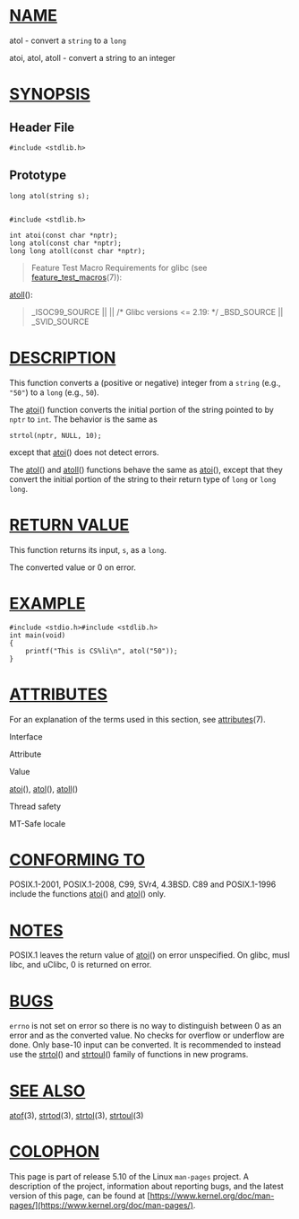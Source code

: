 [NAME](#name)
=============

atol - convert a `string` to a `long`

atoi, atol, atoll - convert a string to an integer

[SYNOPSIS](#synopsis)
=====================

Header File
-----------

    #include <stdlib.h>

Prototype
---------

    long atol(string s);
    

    #include <stdlib.h>
    
    int atoi(const char *nptr);
    long atol(const char *nptr);
    long long atoll(const char *nptr);

> Feature Test Macro Requirements for glibc (see [feature\_test\_macros](/7/feature_test_macros)(7)):

[atoll](atoll)():

> \_ISOC99\_SOURCE || || /\* Glibc versions <= 2.19: \*/ \_BSD\_SOURCE || \_SVID\_SOURCE

[DESCRIPTION](#description)
===========================

This function converts a (positive or negative) integer from a `string` (e.g., `"50"`) to a `long` (e.g., `50`).

The [atoi](atoi)() function converts the initial portion of the string pointed to by `nptr` to `int`. The behavior is the same as

    strtol(nptr, NULL, 10);

except that [atoi](atoi)() does not detect errors.

The [atol](atol)() and [atoll](atoll)() functions behave the same as [atoi](atoi)(), except that they convert the initial portion of the string to their return type of `long` or `long long`.

[RETURN VALUE](#return-value)
=============================

This function returns its input, `s`, as a `long`.

The converted value or 0 on error.

[EXAMPLE](#example)
===================

    #include <stdio.h>#include <stdlib.h>
    int main(void)
    {
        printf("This is CS%li\n", atol("50"));
    }
    

[ATTRIBUTES](#attributes)
=========================

For an explanation of the terms used in this section, see [attributes](/7/attributes)(7).

Interface

Attribute

Value

[atoi](atoi)(), [atol](atol)(), [atoll](atoll)()

Thread safety

MT-Safe locale

[CONFORMING TO](#conforming-to)
===============================

POSIX.1-2001, POSIX.1-2008, C99, SVr4, 4.3BSD. C89 and POSIX.1-1996 include the functions [atoi](atoi)() and [atol](atol)() only.

[NOTES](#notes)
===============

POSIX.1 leaves the return value of [atoi](atoi)() on error unspecified. On glibc, musl libc, and uClibc, 0 is returned on error.

[BUGS](#bugs)
=============

`errno` is not set on error so there is no way to distinguish between 0 as an error and as the converted value. No checks for overflow or underflow are done. Only base-10 input can be converted. It is recommended to instead use the [strtol](strtol)() and [strtoul](strtoul)() family of functions in new programs.

[SEE ALSO](#see-also)
=====================

[atof](/3/atof)(3), [strtod](/3/strtod)(3), [strtol](/3/strtol)(3), [strtoul](/3/strtoul)(3)

[COLOPHON](#colophon)
=====================

This page is part of release 5.10 of the Linux `man-pages` project. A description of the project, information about reporting bugs, and the latest version of this page, can be found at [https://www.kernel.org/doc/man-pages/](https://www.kernel.org/doc/man-pages/).